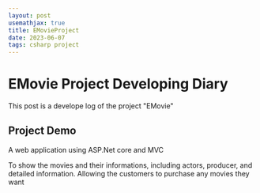 ```yaml
---
layout: post
usemathjax: true
title: EMovieProject
date: 2023-06-07
tags: csharp project
---
```


# EMovie Project Developing Diary

This post is a develope log of the project "EMovie"

## Project Demo

A web application using ASP.Net core and MVC 

To show the movies and their informations, including actors, producer, and detailed information.
Allowing the customers to purchase any movies they want